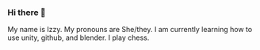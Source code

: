 ### Hi there 👋

My name is Izzy.
My pronouns are She/they.
I am currently learning how to use unity, github, and blender.
I play chess.
